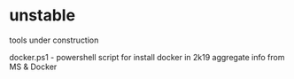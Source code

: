 # unstable
tools under construction

docker.ps1 - powershell script for install docker in 2k19 aggregate info from MS & Docker
